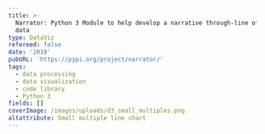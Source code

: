 ```yaml
---
title: >-
  Narrator: Python 3 Module to help develop a narrative through-line of tweet
  data
type: DataViz
refereed: false
date: '2019'
pubURL: 'https://pypi.org/project/narrator/'
tags:
  - data processing
  - data visualization
  - code library
  - Python 3
fields: []
coverImage: /images/uploads/d3_small_multiples.png
altattribute: Small multiple line chart
---
```


